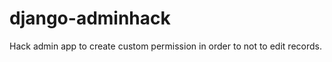 django-adminhack
================

Hack admin app to create custom permission in order to not to edit records.
